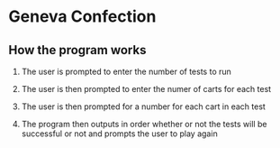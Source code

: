 # Geneva Confection

## How the program works

1. The user is prompted to enter the number of tests to run

2. The user is then prompted to enter the numer of carts for each test

3. The user is then prompted for a number for each cart in each test

4. The program then outputs in order whether or not the tests will be successful or not and prompts the user to play again
